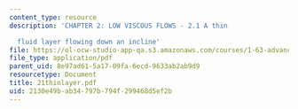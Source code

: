 ```yaml
---
content_type: resource
description: 'CHAPTER 2: LOW VISCOUS FLOWS - 2.1 A thin

  fluid layer flowing down an incline'
file: https://ol-ocw-studio-app-qa.s3.amazonaws.com/courses/1-63-advanced-fluid-dynamics-of-the-environment-fall-2002/2130e49bab34797b794f299468d5ef2b_21thinlayer.pdf
file_type: application/pdf
parent_uid: 8e97ad61-5a17-09fa-6ecd-9633ab2ab9d9
resourcetype: Document
title: 21thinlayer.pdf
uid: 2130e49b-ab34-797b-794f-299468d5ef2b
---
```

